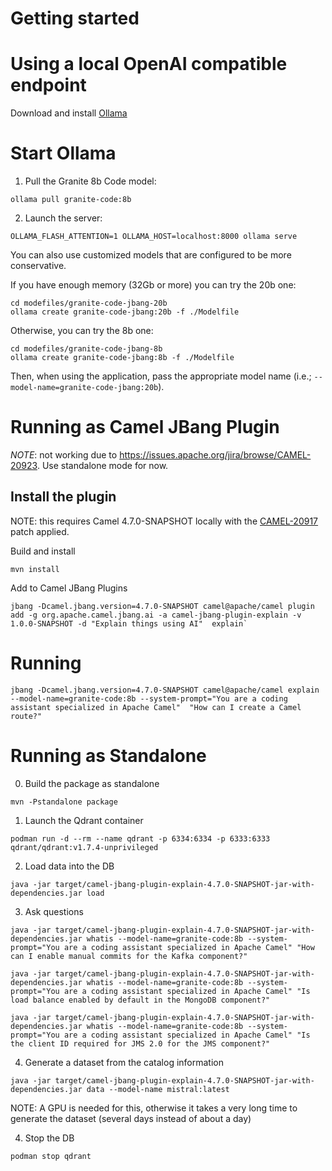 # Getting started

# Using a local OpenAI compatible endpoint 

Download and install [Ollama](https://ollama.com/) 

# Start Ollama 

1. Pull the Granite 8b Code model: 

```shell
ollama pull granite-code:8b
```

2. Launch the server: 

```shell
OLLAMA_FLASH_ATTENTION=1 OLLAMA_HOST=localhost:8000 ollama serve
```

You can also use customized models that are configured to be more conservative. 

If you have enough memory (32Gb or more) you can try the 20b one:

```shell
cd modefiles/granite-code-jbang-20b
ollama create granite-code-jbang:20b -f ./Modelfile
```

Otherwise, you can try the 8b one: 

```shell
cd modefiles/granite-code-jbang-8b
ollama create granite-code-jbang:8b -f ./Modelfile
```

Then, when using the application, pass the appropriate model name (i.e.; `--model-name=granite-code-jbang:20b`).

# Running as Camel JBang Plugin

*NOTE*: not working due to https://issues.apache.org/jira/browse/CAMEL-20923. Use standalone mode for now.

## Install the plugin

NOTE: this requires Camel 4.7.0-SNAPSHOT locally with the [CAMEL-20917](https://github.com/apache/camel/pull/14640) patch applied.

Build and install

```shell
mvn install
```

Add to Camel JBang Plugins

```shell
jbang -Dcamel.jbang.version=4.7.0-SNAPSHOT camel@apache/camel plugin add -g org.apache.camel.jbang.ai -a camel-jbang-plugin-explain -v 1.0.0-SNAPSHOT -d "Explain things using AI"  explain`
```

# Running 

```shell
jbang -Dcamel.jbang.version=4.7.0-SNAPSHOT camel@apache/camel explain --model-name=granite-code:8b --system-prompt="You are a coding assistant specialized in Apache Camel"  "How can I create a Camel route?"
```

# Running as Standalone 

0. Build the package as standalone

```shell
mvn -Pstandalone package
```

1. Launch the Qdrant container

```shell
podman run -d --rm --name qdrant -p 6334:6334 -p 6333:6333 qdrant/qdrant:v1.7.4-unprivileged
```

2. Load data into the DB
```shell
java -jar target/camel-jbang-plugin-explain-4.7.0-SNAPSHOT-jar-with-dependencies.jar load
```

3. Ask questions

```shell
java -jar target/camel-jbang-plugin-explain-4.7.0-SNAPSHOT-jar-with-dependencies.jar whatis --model-name=granite-code:8b --system-prompt="You are a coding assistant specialized in Apache Camel" "How can I enable manual commits for the Kafka component?"

java -jar target/camel-jbang-plugin-explain-4.7.0-SNAPSHOT-jar-with-dependencies.jar whatis --model-name=granite-code:8b --system-prompt="You are a coding assistant specialized in Apache Camel" "Is load balance enabled by default in the MongoDB component?"

java -jar target/camel-jbang-plugin-explain-4.7.0-SNAPSHOT-jar-with-dependencies.jar whatis --model-name=granite-code:8b --system-prompt="You are a coding assistant specialized in Apache Camel" "Is the client ID required for JMS 2.0 for the JMS component?"
```


4. Generate a dataset from the catalog information

```shell
java -jar target/camel-jbang-plugin-explain-4.7.0-SNAPSHOT-jar-with-dependencies.jar data --model-name mistral:latest
```

NOTE: A GPU is needed for this, otherwise it takes a very long time to generate the dataset (several days instead of about a day)


4. Stop the DB

```shell
podman stop qdrant
```
